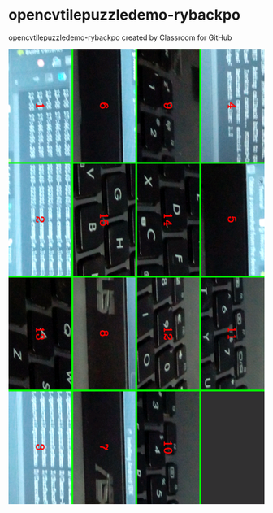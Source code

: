 # opencvtilepuzzledemo-rybackpo
opencvtilepuzzledemo-rybackpo created by Classroom for GitHub

![alt tag](https://github.com/DeLaSalleUniversity-Manila/opencvtilepuzzledemo-rybackpo/blob/master/device-2015-12-08-174252.png)

